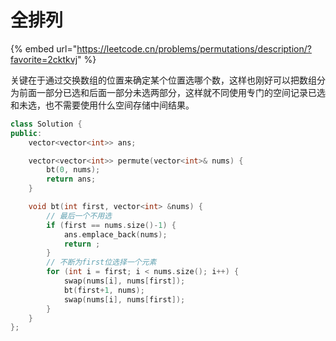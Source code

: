 # 全排列

{% embed url="https://leetcode.cn/problems/permutations/description/?favorite=2cktkvj" %}

关键在于通过交换数组的位置来确定某个位置选哪个数，这样也刚好可以把数组分为前面一部分已选和后面一部分未选两部分，这样就不同使用专门的空间记录已选和未选，也不需要使用什么空间存储中间结果。

```cpp
class Solution {
public:
    vector<vector<int>> ans;

    vector<vector<int>> permute(vector<int>& nums) {
        bt(0, nums);
        return ans;
    }

    void bt(int first, vector<int> &nums) {
        // 最后一个不用选
        if (first == nums.size()-1) {
            ans.emplace_back(nums);
            return ;
        }
        // 不断为first位选择一个元素
        for (int i = first; i < nums.size(); i++) {
            swap(nums[i], nums[first]);
            bt(first+1, nums);
            swap(nums[i], nums[first]);
        }
    }
};

```
